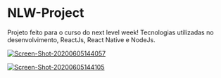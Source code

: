 # NLW-Project
Projeto feito para o curso do next level week!
Tecnologias utilizadas no desenvolvimento, ReactJs, React Native e NodeJs.


<a href="https://ibb.co/5cvbdx8"><img src="https://i.ibb.co/WKFmQpy/Screen-Shot-20200605144057.png" alt="Screen-Shot-20200605144057" border="0"></a>

<a href="https://ibb.co/DpXpQFf"><img src="https://i.ibb.co/tXfXD6p/Screen-Shot-20200605144105.png" alt="Screen-Shot-20200605144105" border="0"></a>

